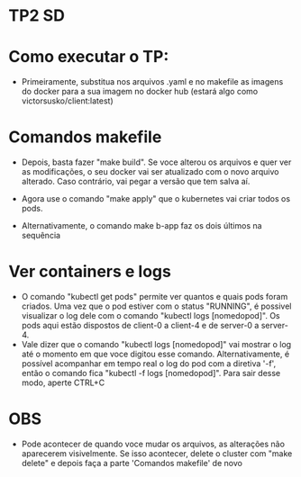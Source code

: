 # TP2 SD

# Como executar o TP:

* Primeiramente, substitua nos arquivos .yaml e no makefile as imagens do docker para a sua imagem no docker hub (estará algo como victorsusko/client:latest)

# Comandos makefile

* Depois, basta fazer "make build". Se voce alterou os arquivos e quer ver as modificações, o seu docker vai ser atualizado com o novo arquivo alterado. Caso contrário, vai pegar a versão que tem salva aí.

* Agora use o comando "make apply" que o kubernetes vai criar todos os pods.

* Alternativamente, o comando make b-app faz os dois últimos na sequência

# Ver containers e logs

* O comando "kubectl get pods" permite ver quantos e quais pods foram criados. Uma vez que o pod estiver com o status "RUNNING", é possivel visualizar o log dele com o comando "kubectl logs [nomedopod]". Os pods aqui estão dispostos de client-0 a client-4 e de server-0 a server-4.
* Vale dizer que o comando "kubectl logs [nomedopod]" vai mostrar o log até o momento em que voce digitou esse comando. Alternativamente, é possível acompanhar em tempo real o log do pod com a diretiva '-f', então o comando fica "kubectl -f logs [nomedopod]". Para sair desse modo, aperte CTRL+C

# OBS

* Pode acontecer de quando voce mudar os arquivos, as alterações não aparecerem visivelmente. Se isso acontecer, delete o cluster com "make delete" e depois faça a parte 'Comandos makefile' de novo
